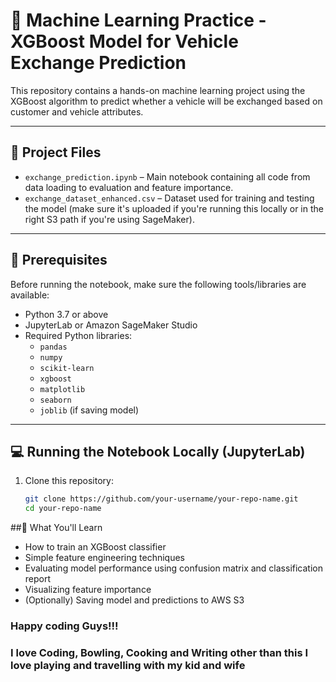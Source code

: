 # 🚀 Machine Learning Practice - XGBoost Model for Vehicle Exchange Prediction

This repository contains a hands-on machine learning project using the XGBoost algorithm to predict whether a vehicle will be exchanged based on customer and vehicle attributes.

---

## 📂 Project Files

- `exchange_prediction.ipynb` – Main notebook containing all code from data loading to evaluation and feature importance.
- `exchange_dataset_enhanced.csv` – Dataset used for training and testing the model (make sure it's uploaded if you're running this locally or in the right S3 path if you're using SageMaker).

---

## 🧰 Prerequisites

Before running the notebook, make sure the following tools/libraries are available:

- Python 3.7 or above
- JupyterLab or Amazon SageMaker Studio
- Required Python libraries:
  - `pandas`
  - `numpy`
  - `scikit-learn`
  - `xgboost`
  - `matplotlib`
  - `seaborn`
  - `joblib` (if saving model)

---

## 💻 Running the Notebook Locally (JupyterLab)

1. Clone this repository:

   ```bash
   git clone https://github.com/your-username/your-repo-name.git
   cd your-repo-name


##🧠 What You'll Learn
- How to train an XGBoost classifier
- Simple feature engineering techniques
- Evaluating model performance using confusion matrix and classification report
- Visualizing feature importance
- (Optionally) Saving model and predictions to AWS S3

### Happy coding Guys!!!
### I love Coding, Bowling, Cooking and Writing other than this I love playing and travelling with my kid and wife
